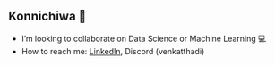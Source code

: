 ## Konnichiwa 👋

- I’m looking to collaborate on Data Science or Machine Learning 💻
- How to reach me: [LinkedIn](https://www.linkedin.com/in/venkat-thadi/), Discord (venkatthadi)
